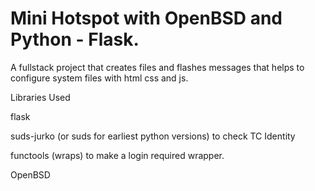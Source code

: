 # Mini Hotspot with OpenBSD and Python - Flask.
A fullstack project that creates files and flashes messages that helps to configure system files with html css and js. 

Libraries Used 

flask 

suds-jurko (or suds for earliest python versions) to check TC Identity 

functools (wraps) to make a login required wrapper.

OpenBSD
